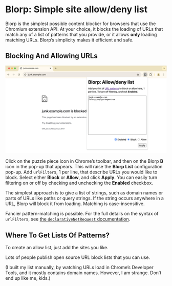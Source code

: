 # Blorp: Simple site allow/deny list

Blorp is the simplest possible content blocker for browsers that use the
Chromium extension API. At your choice, it blocks the loading of URLs that match
any of a list of patterns that you provide, or it allows **only** loading
matching URLs. Blorp’s simplicity makes it efficient and safe.

## Blocking And Allowing URLs

![Screenshot of using the Blorp pop-up](screenshot.png)

Click on the puzzle piece icon in Chrome’s toolbar, and then on the Blorp **B**
icon in the pop-up that appears. This will raise the **Blorp List**
configuration pop-up. Add `urlFilter`s, 1 per line, that describe URLs you would
like to block. Select either **Block** or **Allow**, and click **Apply**. You
can easily turn filtering on or off by checking and unchecking the **Enabled**
checkbox.

The simplest approach is to give a list of strings, such as domain names or
parts of URLs like paths or query strings. If the string occurs anywhere in a
URL, Blorp will block it from loading. Matching is case-insensitive.

Fancier pattern-matching is possible. For the full details on the syntax of
`urlFilter`s, see [the `declarativeNetRequest`
documentation](https://developer.chrome.com/docs/extensions/reference/declarativeNetRequest/).

## Where To Get Lists Of Patterns?

To create an allow list, just add the sites you like.

Lots of people publish open source URL block lists that you can use.

(I built my list manually, by watching URLs load in Chrome’s Developer Tools,
and it mostly contains domain names. However, I am strange. Don’t end up like
me, kids.)
